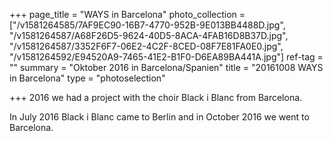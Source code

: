 +++
page_title = "WAYS in Barcelona"
photo_collection = ["/v1581264585/7AF9EC90-16B7-4770-952B-9E013BB4488D.jpg", "/v1581264587/A68F26D5-9624-40D5-8ACA-4FAB16D8B37D.jpg", "/v1581264587/3352F6F7-06E2-4C2F-8CED-08F7E81FA0E0.jpg", "/v1581264592/E94520A9-7465-41E2-B1F0-D6EA89BA441A.jpg"]
ref-tag = ""
summary = "Oktober 2016 in Barcelona/Spanien"
title = "20161008 WAYS in Barcelona"
type = "photoselection"

+++
2016 we had a project with the choir Black i Blanc from Barcelona.

In July 2016 Black i Blanc came to Berlin and in October 2016 we went to Barcelona.